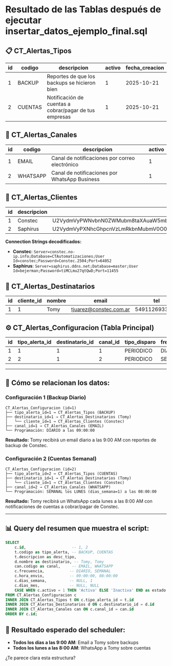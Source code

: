 # Resultado de las Tablas después de ejecutar insertar_datos_ejemplo_final.sql

## 📋 CT_Alertas_Tipos
| id | codigo  | descripcion                                        | activo | fecha_creacion |
|----|---------|---------------------------------------------------|--------|----------------|
| 1  | BACKUP  | Reportes de que los backups se hicieron bien     | 1      | 2025-10-21     |
| 2  | CUENTAS | Notificación de cuentas a cobrar/pagar de tus empresas | 1 | 2025-10-21     |

## 📧 CT_Alertas_Canales  
| id | codigo   | descripcion                                    | activo |
|----|----------|-----------------------------------------------|--------|
| 1  | EMAIL    | Canal de notificaciones por correo electrónico | 1      |
| 2  | WHATSAPP | Canal de notificaciones por WhatsApp Business  | 1      |

## 🏢 CT_Alertas_Clientes
| id | descripcion | connection_string (base64)                                                                                              | activo | fecha_creacion |
|----|-------------|--------------------------------------------------------------------------------------------------------------------------|--------|----------------|
| 1  | Constec     | U2VydmVyPWNvbnN0ZWMubm8taXAuaW5mbztEYXRhYmFzZT1DVEF1dG9tYXRpemFjaW9uZXM7VXNlciBJZD1jb25zdGVjO1Bhc3N3b3JkPUNvbnN0ZWMuMjUwNDtQb3J0PTY0MDUy | 1 | 2025-10-21 |
| 2  | Saphirus    | U2VydmVyPXNhcGhpcnVzLmRkbnMubmV0O0RhdGFiYXNlPW1hc3RlcjtVc2VyIElkPWJlamVybWFuO1Bhc3N3b3JkPXRpTUNMbXUyN3F0UXdEO1BvcnQ9MTE0NTU= | 1 | 2025-10-21 |

**Connection Strings decodificados:**
- **Constec**: `Server=constec.no-ip.info;Database=CTAutomatizaciones;User Id=constec;Password=Constec.2504;Port=64052`
- **Saphirus**: `Server=saphirus.ddns.net;Database=master;User Id=bejerman;Password=tiMCLmu27qtQwD;Port=11455`

## 👤 CT_Alertas_Destinatarios
| id | cliente_id | nombre | email                   | tel            | activo | fecha_creacion |
|----|------------|--------|-------------------------|----------------|--------|----------------|
| 1  | 1          | Tomy   | tjuarez@constec.com.ar  | 5491126933483  | 1      | 2025-10-21     |

## ⚙️ CT_Alertas_Configuracion (Tabla Principal)
| id | tipo_alerta_id | destinatario_id | canal_id | tipo_disparo | frecuencia | hora_envio | dias_semana | dias_mes | webhook_id | activo | fecha_creacion |
|----|----------------|-----------------|----------|--------------|------------|------------|-------------|----------|------------|--------|----------------|
| 1  | 1              | 1               | 1        | PERIODICO    | DIARIO     | 09:00:00   | NULL        | NULL     | NULL       | 1      | 2025-10-21     |
| 2  | 2              | 1               | 2        | PERIODICO    | SEMANAL    | 08:00:00   | 1           | NULL     | NULL       | 1      | 2025-10-21     |

---

## 🔗 Cómo se relacionan los datos:

### **Configuración 1 (Backup Diario)**
```
CT_Alertas_Configuracion (id=1)
├── tipo_alerta_id=1 → CT_Alertas_Tipos (BACKUP)
├── destinatario_id=1 → CT_Alertas_Destinatarios (Tomy)
│   └── cliente_id=1 → CT_Alertas_Clientes (Constec)
├── canal_id=1 → CT_Alertas_Canales (EMAIL)
└── Programación: DIARIO a las 09:00:00
```

**Resultado:** Tomy recibirá un email diario a las 9:00 AM con reportes de backup de Constec.

### **Configuración 2 (Cuentas Semanal)**
```
CT_Alertas_Configuracion (id=2)
├── tipo_alerta_id=2 → CT_Alertas_Tipos (CUENTAS)
├── destinatario_id=1 → CT_Alertas_Destinatarios (Tomy)
│   └── cliente_id=1 → CT_Alertas_Clientes (Constec)
├── canal_id=2 → CT_Alertas_Canales (WHATSAPP)
└── Programación: SEMANAL los LUNES (dias_semana=1) a las 08:00:00
```

**Resultado:** Tomy recibirá un WhatsApp cada lunes a las 8:00 AM con notificaciones de cuentas a cobrar/pagar de Constec.

---

## 📊 Query del resumen que muestra el script:
```sql
SELECT 
    c.id,                    -- 1, 2
    t.codigo as tipo_alerta, -- BACKUP, CUENTAS
    t.descripcion as desc_tipo,
    d.nombre as destinatario, -- Tomy, Tomy
    can.codigo as canal,     -- EMAIL, WHATSAPP
    c.frecuencia,           -- DIARIO, SEMANAL
    c.hora_envio,           -- 09:00:00, 08:00:00
    c.dias_semana,          -- NULL, 1
    c.dias_mes,             -- NULL, NULL
    CASE WHEN c.activo = 1 THEN 'Activa' ELSE 'Inactiva' END as estado
FROM CT_Alertas_Configuracion c
INNER JOIN CT_Alertas_Tipos t ON c.tipo_alerta_id = t.id
INNER JOIN CT_Alertas_Destinatarios d ON c.destinatario_id = d.id
INNER JOIN CT_Alertas_Canales can ON c.canal_id = can.id
ORDER BY c.id;
```

## 🎯 Resultado esperado del scheduler:
- **Todos los días a las 9:00 AM**: Email a Tomy sobre backups
- **Todos los lunes a las 8:00 AM**: WhatsApp a Tomy sobre cuentas

¿Te parece clara esta estructura?